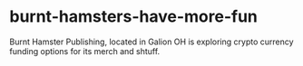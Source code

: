 # burnt-hamsters-have-more-fun
Burnt Hamster Publishing, located in Galion OH is exploring crypto currency funding options for its merch and shtuff.

